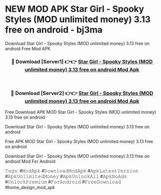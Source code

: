 # NEW MOD APK Star Girl - Spooky Styles (MOD unlimited money) 3.13 free on android - bj3ma
Download Star Girl - Spooky Styles (MOD unlimited money) 3.13 free on android Free Mod APK

<div align="center">
<h3>🔴 Download [Server1] 👉👉 <a href="https://apk-comot.site?title=Star_Girl_-_Spooky_Styles_(MOD_unlimited_money)_3.13_free_on_android">Star Girl - Spooky Styles (MOD unlimited money) 3.13 free on android Mod Apk</a></h3><br>

<h3>🔴 Download [Server2] 👉👉 <a href="https://apk-comot.site?title=Star_Girl_-_Spooky_Styles_(MOD_unlimited_money)_3.13_free_on_android">Star Girl - Spooky Styles (MOD unlimited money) 3.13 free on android Mod Apk</a></h3>
</div>


Free Download APK MOD Star Girl - Spooky Styles (MOD unlimited money) 3.13 free on android

Download Star Girl - Spooky Styles (MOD unlimited money) 3.13 free on android 

Free APK MOD Star Girl - Spooky Styles (MOD unlimited money) 3.13 free on android 

Download Star Girl - Spooky Styles (MOD unlimited money) 3.13 free on android Mod For Android

𝚃𝚊𝚐𝚜: #𝙼𝚘𝚍𝙰𝚙𝚔 #𝙳𝚘𝚠𝚗𝚕𝚘𝚊𝚍𝙼𝚘𝚍𝙰𝚙𝚔 #𝙰𝚙𝚔𝙻𝚊𝚝𝚎𝚜𝚝𝚅𝚎𝚛𝚜𝚒𝚘𝚗 #𝙰𝚙𝚔𝚄𝚗𝚕𝚒𝚖𝚒𝚝𝚎𝚍𝙼𝚘𝚗𝚎𝚢 #𝙰𝚙𝚔𝚄𝚗𝚕𝚘𝚌𝚔𝙰𝚕𝚕 #𝙰𝚙𝚔𝙽𝚘𝙰𝚍𝚜 #𝚄𝚗𝚕𝚘𝚌𝚔𝙿𝚛𝚎𝚖𝚒𝚞𝚖 #𝙵𝚘𝚛𝙰𝚗𝚍𝚛𝚘𝚒𝚍 #𝙵𝚛𝚎𝚎𝙳𝚘𝚠𝚗𝚕𝚘𝚊𝚍 #home_design_mod_apk